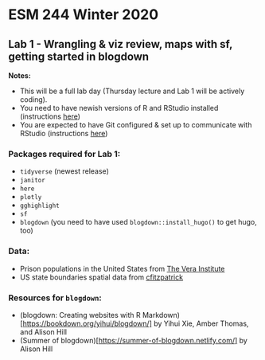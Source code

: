 # ESM 244 Winter 2020
## Lab 1 - Wrangling & viz review, maps with sf, getting started in blogdown

**Notes:** 

- This will be a full lab day (Thursday lecture and Lab 1 will be actively coding).
- You need to have newish versions of R and RStudio installed (instructions [here](https://drive.google.com/open?id=1Imcx8ZropMF5tmLF6As02OJam-r1pNexu5pULczCwMA))
- You are expected to have Git configured & set up to communicate with RStudio (instructions [here](https://drive.google.com/open?id=1zx2upJJqFZe94O3BQSMI56Z76s3haLXC0otKSpcZaJQ))

### Packages required for Lab 1:

- `tidyverse` (newest release)
- `janitor`
- `here`
- `plotly`
- `gghighlight`
- `sf`
- `blogdown` (you need to have used `blogdown::install_hugo()` to get hugo, too)

### Data: 

- Prison populations in the United States from [The Vera Institute](https://github.com/vera-institute/incarceration_trends)
- US state boundaries spatial data from [cfitzpatrick](https://www.arcgis.com/home/item.html?id=f7f805eb65eb4ab787a0a3e1116ca7e5)

### Resources for `blogdown`:

- (blogdown: Creating websites with R Markdown)[https://bookdown.org/yihui/blogdown/] by Yihui Xie, Amber Thomas, and Alison Hill
- (Summer of blogdown)[https://summer-of-blogdown.netlify.com/] by Alison Hill

